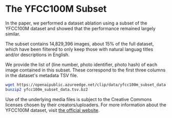 # The YFCC100M Subset

In the paper, we performed a dataset ablation using a subset of the YFCC100M dataset and showed that the performance remained largely similar. 

The subset contains 14,829,396 images, about 15% of the full dataset, which have been filtered to only keep those with natural languag titles and/or descriptions in English.

We provide the list of (line number, photo identifier, photo hash) of each image contained in this subset. These correspond to the first three columns in the dataset's metadata TSV file.

```bash
wget https://openaipublic.azureedge.net/clip/data/yfcc100m_subset_data.tsv.bz2
bunzip2 yfcc100m_subset_data.tsv.bz2
```

Use of the underlying media files is subject to the Creative Commons licenses chosen by their creators/uploaders. For more information about the YFCC100M dataset, visit [the official website](https://multimediacommons.wordpress.com/yfcc100m-core-dataset/).